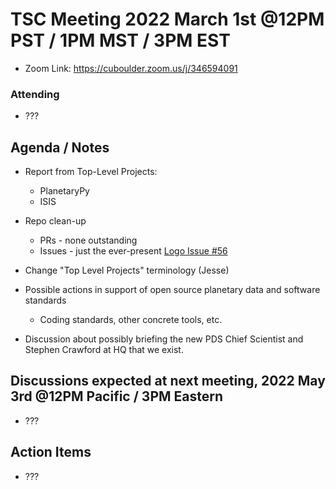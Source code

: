 # TSC Meeting 2022 March 1st @12PM PST / 1PM MST / 3PM EST
- Zoom Link: https://cuboulder.zoom.us/j/346594091

### Attending
- ??? 

## Agenda / Notes
- Report from Top-Level Projects:
  - PlanetaryPy
  - ISIS

- Repo clean-up
  - PRs - none outstanding
  - Issues - just the ever-present [Logo Issue #56](https://github.com/planetarysoftware/TSC/issues/56)

- Change "Top Level Projects" terminology (Jesse)

- Possible actions in support of open source planetary data and software standards
  - Coding standards, other concrete tools, etc.

- Discussion about possibly briefing the new PDS Chief Scientist and Stephen Crawford
  at HQ that we exist.


## Discussions expected at next meeting, 2022 May 3rd @12PM Pacific / 3PM Eastern
- ???

## Action Items
- ???
